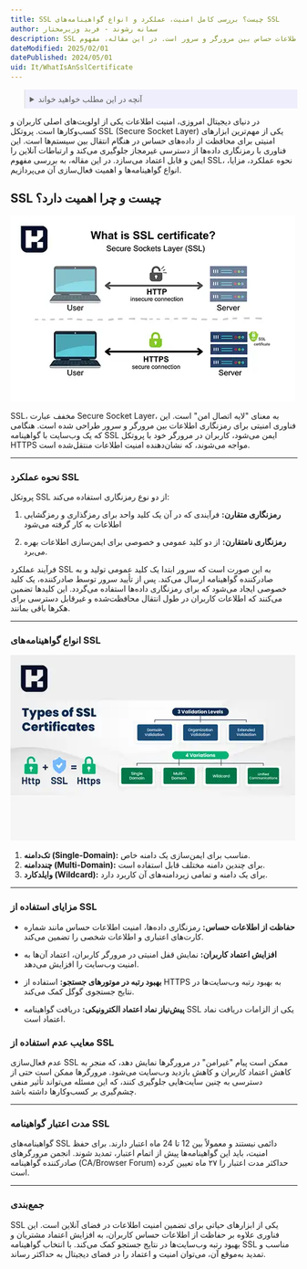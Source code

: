 ```yaml
---
title: SSL چیست؟ بررسی کامل امنیت، عملکرد و انواع گواهینامه‌های SSL
author: سمانه رشوند - فربد وزیرمختار
description: SSL یک پروتکل امنیتی برای رمزنگاری اطلاعات حساس بین مرورگر و سرور است. در این مقاله، مفهوم SSL، عملکرد، مزایا و انواع گواهینامه‌های آن را بررسی کنید
dateModified: 2025/02/01
datePublished: 2024/05/01
uid: It/WhatIsAnSslCertificate
---
```


<blockquote style="background-color:#eeeefc; padding:0.5rem">
<details>
  <summary>آنچه در این مطلب خواهید خواند</summary>
  <ul>
    <li>SSL چیست و چرا اهمیت دارد؟</li>
    <li>نحوه عملکرد SSL</li>
    <li>انواع گواهینامه‌های SSL</li>
    <li>مزایای استفاده از SSL</li>
    <li>معایب عدم استفاده از SSL</li>
    <li>مدت اعتبار گواهینامه SSL</li>
  </ul>
</details>
</blockquote>

در دنیای دیجیتال امروزی، امنیت اطلاعات یکی از اولویت‌های اصلی کاربران و کسب‌وکارها است. پروتکل SSL (Secure Socket Layer) یکی از مهم‌ترین ابزارهای امنیتی برای محافظت از داده‌های حساس در هنگام انتقال بین سیستم‌ها است. این فناوری با رمزنگاری داده‌ها از دسترسی غیرمجاز جلوگیری می‌کند و ارتباطات آنلاین را ایمن و قابل اعتماد می‌سازد. در این مقاله، به بررسی مفهوم SSL، نحوه عملکرد، مزایا، انواع گواهینامه‌ها و اهمیت فعال‌سازی آن می‌پردازیم.

## SSL چیست و چرا اهمیت دارد؟

![SSL چیست و چرا اهمیت دارد؟](./Images/WhatIsSsl.webp)

SSL، مخفف عبارت Secure Socket Layer، به معنای "لایه اتصال امن" است. این فناوری امنیتی برای رمزنگاری اطلاعات بین مرورگر و سرور طراحی شده است. هنگامی که یک وب‌سایت با گواهینامه SSL ایمن می‌شود، کاربران در مرورگر خود با پروتکل HTTPS مواجه می‌شوند، که نشان‌دهنده امنیت اطلاعات منتقل‌شده است.

---

### نحوه عملکرد SSL
پروتکل SSL از دو نوع رمزنگاری استفاده می‌کند:  

1. **رمزنگاری متقارن:** فرآیندی که در آن یک کلید واحد برای رمزگذاری و رمزگشایی اطلاعات به کار گرفته می‌شود

2. **رمزنگاری نامتقارن:** از دو کلید عمومی و خصوصی برای ایمن‌سازی اطلاعات بهره می‌برد.  

فرآیند عملکرد SSL به این صورت است که سرور ابتدا یک کلید عمومی تولید و به صادرکننده گواهینامه ارسال می‌کند. پس از تأیید سرور توسط صادرکننده، یک کلید خصوصی ایجاد می‌شود که برای رمزنگاری داده‌ها استفاده می‌گردد. این کلیدها تضمین می‌کنند که اطلاعات کاربران در طول انتقال محافظت‌شده و غیرقابل دسترسی برای هکرها باقی بمانند.

---

### انواع گواهینامه‌های SSL

![انواع گواهینامه SSL](./Images/SSLCertificates.webp)

1. **تک‌دامنه (Single-Domain):** مناسب برای ایمن‌سازی یک دامنه خاص.  
2. **چنددامنه (Multi-Domain):** برای چندین دامنه مختلف قابل استفاده است.  
3. **وایلدکارد (Wildcard):** برای یک دامنه و تمامی زیردامنه‌های آن کاربرد دارد.

---

### مزایای استفاده از SSL

- **حفاظت از اطلاعات حساس:** رمزنگاری داده‌ها، امنیت اطلاعات حساس مانند شماره کارت‌های اعتباری و اطلاعات شخصی را تضمین می‌کند.

- **افزایش اعتماد کاربران:** نمایش قفل امنیتی در مرورگر کاربران، اعتماد آن‌ها به امنیت وب‌سایت را افزایش می‌دهد.

- **بهبود رتبه در موتورهای جستجو:** استفاده از HTTPS به بهبود رتبه وب‌سایت‌ها در نتایج جستجوی گوگل کمک می‌کند.

- **پیش‌نیاز نماد اعتماد الکترونیکی:** دریافت گواهینامه SSL یکی از الزامات دریافت نماد اعتماد است.

### معایب عدم استفاده از SSL
عدم فعال‌سازی SSL ممکن است پیام "غیرامن" در مرورگرها نمایش دهد، که منجر به کاهش اعتماد کاربران و کاهش بازدید وب‌سایت می‌شود. مرورگرها ممکن است حتی از دسترسی به چنین سایت‌هایی جلوگیری کنند، که این مسئله می‌تواند تأثیر منفی چشم‌گیری بر کسب‌وکارها داشته باشد.

---

### مدت اعتبار گواهینامه SSL
گواهینامه‌های SSL دائمی نیستند و معمولاً بین 12 تا 24 ماه اعتبار دارند. برای حفظ امنیت، باید این گواهینامه‌ها پیش از اتمام اعتبار، تمدید شوند. انجمن مرورگرهای صادرکننده گواهینامه (CA/Browser Forum) حداکثر مدت اعتبار را ۲۷ ماه تعیین کرده است.

---

### جمع‌بندی
SSL یکی از ابزارهای حیاتی برای تضمین امنیت اطلاعات در فضای آنلاین است. این فناوری علاوه بر حفاظت از اطلاعات حساس کاربران، به افزایش اعتماد مشتریان و بهبود رتبه وب‌سایت‌ها در نتایج جستجو کمک می‌کند. با انتخاب گواهینامه SSL مناسب و تمدید به‌موقع آن، می‌توان امنیت و اعتماد را در فضای دیجیتال به حداکثر رساند.